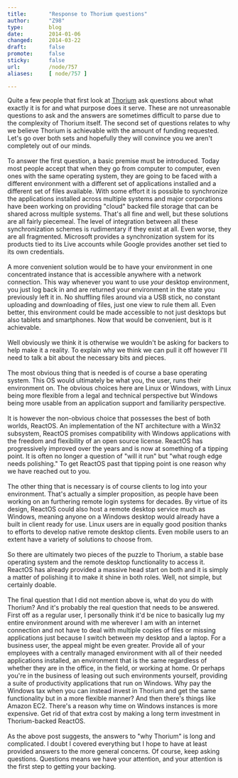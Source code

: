 ```yaml
---
title:       "Response to Thorium questions"
author:      "Z98"
type:        blog
date:        2014-01-06
changed:     2014-03-22
draft:       false
promote:     false
sticky:      false
url:         /node/757
aliases:     [ node/757 ]

---
```


<p>Quite a few people that first look at <a href="http://www.kickstarter.com/projects/thorium/thorium-core-cloud-desktop">Thorium</a> ask questions about what exactly it is for and what purpose does it serve. These are not unreasonable questions to ask and the answers are sometimes difficult to parse due to the complexity of Thorium itself. The second set of questions relates to why we believe Thorium is achievable with the amount of funding requested. Let's go over both sets and hopefully they will convince you we aren't completely out of our minds.<br><br>To answer the first question, a basic premise must be introduced. Today most people accept that when they go from computer to computer, even ones with the same operating system, they are going to be faced with a different environment with a different set of applications installed and a different set of files available. With some effort it is possible to synchronize the applications installed across multiple systems and major corporations have been working on providing "cloud" backed file storage that can be shared across multiple systems. That's all fine and well, but these solutions are all fairly piecemeal. The level of integration between all these synchronization schemes is rudimentary if they exist at all. Even worse, they are all fragmented. Microsoft provides a synchronization system for its products tied to its Live accounts while Google provides another set tied to its own credentials.<br><br>A more convenient solution would be to have your environment in one concentrated instance that is accessible anywhere with a network connection. This way whenever you want to use <i>your</i> desktop environment, you just log back in and are returned your environment in the state you previously left it in. No shuffling files around via a USB stick, no constant uploading and downloading of files, just one view to rule them all. Even better, this environment could be made accessible to not just desktops but also tablets and smartphones. Now that would be convenient, but is it achievable.<br><br>Well obviously we think it is otherwise we wouldn't be asking for backers to help make it a reality. To explain why we think we can pull it off however I'll need to talk a bit about the necessary bits and pieces.<br><br>The most obvious thing that is needed is of course a base operating system. This OS would ultimately be what you, the user, runs their environment on. The obvious choices here are Linux or Windows, with Linux being more flexible from a legal and technical perspective but Windows being more usable from an application support and familiarity perspective.<br><br>It is however the non-obvious choice that possesses the best of both worlds, ReactOS. An implementation of the NT architecture with a Win32 subsystem, ReactOS promises compatibility with Windows applications with the freedom and flexibility of an open source license. ReactOS has progressively improved over the years and is now at something of a tipping point. It is often no longer a question of "will it run" but "what rough edge needs polishing." To get ReactOS past that tipping point is one reason why we have reached out to you.<br><br>The other thing that is necessary is of course clients to log into your environment. That's actually a simpler proposition, as people have been working on an furthering remote login systems for decades. By virtue of its design, ReactOS could also host a remote desktop service much as Windows, meaning anyone on a Windows desktop would already have a built in client ready for use. Linux users are in equally good position thanks to efforts to develop native remote desktop clients. Even mobile users to an extent have a variety of solutions to choose from.<br><br>So there are ultimately two pieces of the puzzle to Thorium, a stable base operating system and the remote desktop functionality to access it. ReactOS has already provided a massive head start on both and it is simply a matter of polishing it to make it shine in both roles. Well, not simple, but certainly doable.<br><br>The final question that I did not mention above is, what do you do with Thorium? And it's probably the real question that needs to be answered. First off as a regular user, I personally think it'd be nice to basically lug my entire environment around with me wherever I am with an internet connection and not have to deal with multiple copies of files or missing applications just because I switch between my desktop and a laptop. For a business user, the appeal might be even greater. Provide all of your employees with a centrally managed environment with all of their needed applications installed, an environment that is the same regardless of whether they are in the office, in the field, or working at home. Or perhaps you're in the business of leasing out such environments yourself, providing a suite of productivity applications that run on Windows. Why pay the Windows tax when you can instead invest in Thorium and get the same functionality but in a more flexible manner? And then there's things like Amazon EC2. There's a reason why time on Windows instances is more expensive. Get rid of that extra cost by making a long term investment in Thorium-backed ReactOS.<br><br>As the above post suggests, the answers to "why Thorium" is long and complicated. I doubt I covered everything but I hope to have at least provided answers to the more general concerns. Of course, keep asking questions. Questions means we have your attention, and your attention is the first step to getting your backing.</p>
